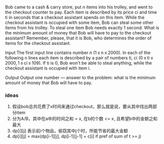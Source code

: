 Bob came to a cash & carry store, put n items into his trolley, and went to the checkout counter to pay. Each item is described by its price ci and time ti in seconds that a checkout assistant spends on this item. While the checkout assistant is occupied with some item, Bob can steal some other items from his trolley. To steal one item Bob needs exactly 1 second. What is the minimum amount of money that Bob will have to pay to the checkout assistant? Remember, please, that it is Bob, who determines the order of items for the checkout assistant.

Input
The first input line contains number n (1 ≤ n ≤ 2000). In each of the following n lines each item is described by a pair of numbers ti, ci (0 ≤ ti ≤ 2000, 1 ≤ ci ≤ 109). If ti is 0, Bob won't be able to steal anything, while the checkout assistant is occupied with item i.

Output
Output one number — answer to the problem: what is the minimum amount of money that Bob will have to pay.


### ideas
1. 假设bob总共花费了x时间来通过checkout，那么就是说，要从其中找出两部分item
2. 分为A/B，其中在a中的时间之和 = x, 在b的个数 <= x, 且希望b中的金额之和最大
3. dp[i][j] 表示前i个物品，偷窃其中j个时，所能节省的最大金额
4. dp[i][j] = max(dp[i-1][j], dp[i-1][j-1] + c[i] if pref of sum of t >= j)